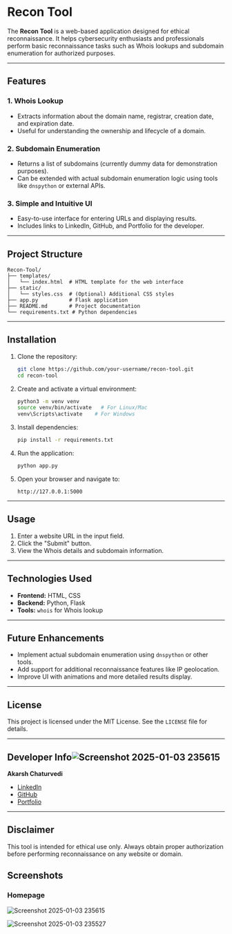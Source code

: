 # Recon Tool

The **Recon Tool** is a web-based application designed for ethical reconnaissance. It helps cybersecurity enthusiasts and professionals perform basic reconnaissance tasks such as Whois lookups and subdomain enumeration for authorized purposes.

---

## Features

### 1. Whois Lookup
- Extracts information about the domain name, registrar, creation date, and expiration date.
- Useful for understanding the ownership and lifecycle of a domain.

### 2. Subdomain Enumeration
- Returns a list of subdomains (currently dummy data for demonstration purposes).
- Can be extended with actual subdomain enumeration logic using tools like `dnspython` or external APIs.

### 3. Simple and Intuitive UI
- Easy-to-use interface for entering URLs and displaying results.
- Includes links to LinkedIn, GitHub, and Portfolio for the developer.

---

## Project Structure

```
Recon-Tool/
├── templates/
│   └── index.html  # HTML template for the web interface
├── static/
│   └── styles.css  # (Optional) Additional CSS styles
├── app.py          # Flask application
├── README.md       # Project documentation
└── requirements.txt # Python dependencies
```

---

## Installation

1. Clone the repository:
   ```bash
   git clone https://github.com/your-username/recon-tool.git
   cd recon-tool
   ```

2. Create and activate a virtual environment:
   ```bash
   python3 -m venv venv
   source venv/bin/activate   # For Linux/Mac
   venv\Scripts\activate    # For Windows
   ```

3. Install dependencies:
   ```bash
   pip install -r requirements.txt
   ```

4. Run the application:
   ```bash
   python app.py
   ```

5. Open your browser and navigate to:
   ```
   http://127.0.0.1:5000
   ```

---

## Usage

1. Enter a website URL in the input field.
2. Click the "Submit" button.
3. View the Whois details and subdomain information.

---

## Technologies Used

- **Frontend:** HTML, CSS
- **Backend:** Python, Flask
- **Tools:** `whois` for Whois lookup


---

## Future Enhancements

- Implement actual subdomain enumeration using `dnspython` or other tools.
- Add support for additional reconnaissance features like IP geolocation.
- Improve UI with animations and more detailed results display.

---

## License

This project is licensed under the MIT License. See the `LICENSE` file for details.

---

## Developer Info![Screenshot 2025-01-03 235615](https://github.com/user-attachments/assets/d0519056-8563-4c94-a94e-b6a2916a84a2)


**Akarsh Chaturvedi**  
- [LinkedIn](https://www.linkedin.com/in/akarsh-chaturvedi-259271236)
- [GitHub](https://github.com/AkarshYash)
- [Portfolio](https://akarshyash.github.io/Akarsh-potfolio/)

---

## Disclaimer

This tool is intended for ethical use only. Always obtain proper authorization before performing reconnaissance on any website or domain.

## Screenshots

### Homepage
![Screenshot 2025-01-03 235615](https://github.com/user-attachments/assets/3feaaed1-9e66-43a3-8546-fb7fd34750ed)

![Screenshot 2025-01-03 235527](https://github.com/user-attachments/assets/41e4e5f0-56dd-4fbe-9c4d-5179944760f3)
